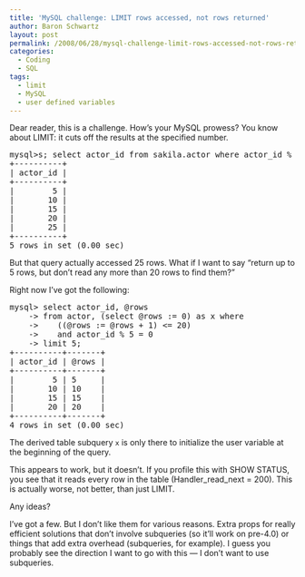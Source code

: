 ```yaml
---
title: 'MySQL challenge: LIMIT rows accessed, not rows returned'
author: Baron Schwartz
layout: post
permalink: /2008/06/28/mysql-challenge-limit-rows-accessed-not-rows-returned/
categories:
  - Coding
  - SQL
tags:
  - limit
  - MySQL
  - user defined variables
---
```

Dear reader, this is a challenge. How&#8217;s your MySQL prowess? You know about LIMIT: it cuts off the results at the specified number.

<pre>mysql&gts; select actor_id from sakila.actor where actor_id % 5 = 0 limit 5;
+----------+
| actor_id |
+----------+
|        5 | 
|       10 | 
|       15 | 
|       20 | 
|       25 | 
+----------+
5 rows in set (0.00 sec)</pre>

But that query actually accessed 25 rows. What if I want to say &#8220;return up to 5 rows, but don&#8217;t read any more than 20 rows to find them?&#8221;

Right now I&#8217;ve got the following:

<pre>mysql&gt; select actor_id, @rows
    -&gt; from actor, (select @rows := 0) as x where
    -&gt;    ((@rows := @rows + 1) &lt;= 20)
    -&gt;    and actor_id % 5 = 0 
    -&gt; limit 5;
+----------+-------+
| actor_id | @rows |
+----------+-------+
|        5 | 5     | 
|       10 | 10    | 
|       15 | 15    | 
|       20 | 20    | 
+----------+-------+
4 rows in set (0.00 sec)</pre>

The derived table subquery `x` is only there to initialize the user variable at the beginning of the query.

This appears to work, but it doesn&#8217;t. If you profile this with SHOW STATUS, you see that it reads every row in the table (Handler\_read\_next = 200). This is actually worse, not better, than just LIMIT.

Any ideas?

I&#8217;ve got a few. But I don&#8217;t like them for various reasons. Extra props for really efficient solutions that don&#8217;t involve subqueries (so it&#8217;ll work on pre-4.0) or things that add extra overhead (subqueries, for example). I guess you probably see the direction I want to go with this &#8212; I don&#8217;t want to use subqueries.